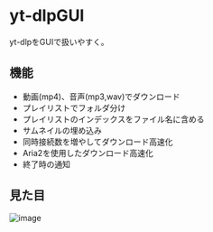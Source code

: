 # yt-dlpGUI
yt-dlpをGUIで扱いやすく。
## 機能
- 動画(mp4)、音声(mp3,wav)でダウンロード
- プレイリストでフォルダ分け
- プレイリストのインデックスをファイル名に含める
- サムネイルの埋め込み
- 同時接続数を増やしてダウンロード高速化
- Aria2を使用したダウンロード高速化
- 終了時の通知

## 見た目
![image](https://github.com/ziaenso-kuma/yt-dlpGUI/assets/114263475/b9d2d47f-c918-422e-833c-4586d5c3737a)  
